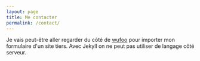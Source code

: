 ```yaml
---
layout: page
title: Me contacter
permalink: /contact/
---
```


Je vais peut-être aller regarder du côté de [wufoo](http://www.wufoo.com/) pour importer mon formulaire d'un site tiers.
Avec Jekyll on ne peut pas utiliser de langage côté serveur.



